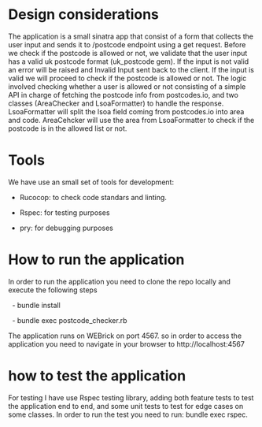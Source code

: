 # Design considerations
The application is a small sinatra app that consist of a form that collects the user input and sends it to /postcode endpoint using a get request. Before we check if the postcode is allowed or not, we validate that the user input has a valid uk postcode format (uk_postcode gem). If the input is not valid an error will be raised and Invalid Input sent back to the client. If the input is valid we will proceed to check if the postcode is allowed or not. The logic involved checking whether a user is allowed or not consisting of a simple API in charge of fetching the postcode info from postcodes.io, and two classes (AreaChecker and LsoaFormatter) to handle the response. LsoaFormatter will split the lsoa field coming from postcodes.io into area and code. AreaCehcker will use the area from LsoaFormatter to check if the postcode is in the allowed list or not.

# Tools
We have use an small set of tools for development:

- Rucocop: to check code standars and linting.

- Rspec: for testing purposes

- pry: for debugging purposes


# How to run the application
In order to run the application you need to clone the repo locally and execute the following steps

  - bundle install

  - bundle exec postcode_checker.rb

The application runs on WEBrick on port 4567. so in order to access the application
you need to navigate in your browser to http://localhost:4567

# how to test the application
For testing I have use Rspec testing library, adding both feature tests to test the application end to end, and some unit tests to test for edge cases on some classes.
In order to run the test you need to run:
bundle exec rspec.
